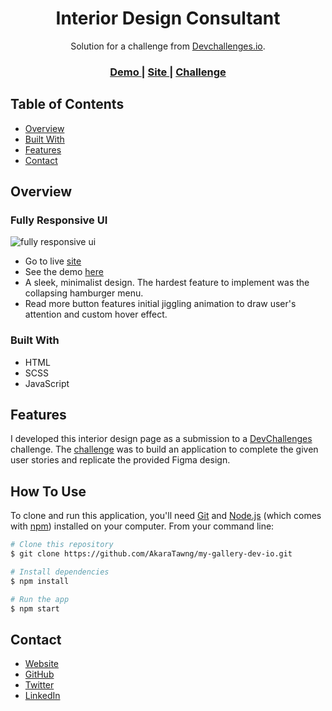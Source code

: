 <!-- Please update valmy-gallery-dev-ioue in the {}  -->

<h1 align="center">Interior Design Consultant</h1>

<div align="center">
   Solution for a challenge from  <a href="http://devchallenges.io" target="_blank">Devchallenges.io</a>.
</div>

<div align="center">
  <h3>
    <a href="https://devchallenges.io/solutions/laHFSpjhQekohWxeEPak">
      Demo
    </a>
    <span> | </span>
    <a href="https://interior-design-devio-chrischam.netlify.app/">
      Site
    </a>
    <span> | </span>
    <a href="https://devchallenges.io/challenges/Jymh2b2FyebRTUljkNcb">
      Challenge
    </a>
  </h3>
</div>

<!-- TABLE OF CONTENTS -->

## Table of Contents

- [Overview](#overview)
- [Built With](#built-with)
- [Features](#features)
- [Contact](#contact)

<!-- OVERVIEW -->

## Overview

### Fully Responsive UI
![fully responsive ui](./gifs/fully-responsive-ui.gif)


- Go to live [site](https://interior-design-devio-chrischam.netlify.app/)
- See the demo [here](https://devchallenges.io/solutions/laHFSpjhQekohWxeEPak)
- A sleek, minimalist design. The hardest feature to implement was the collapsing hamburger menu. 
- Read more button features initial jiggling animation to draw user's attention and custom hover effect.

### Built With

<!-- This section should list any major frameworks that you built your project using. Here are a few examples.-->

- HTML
- SCSS
- JavaScript


## Features

<!-- List the features of your application or follow the template. Don't share the figma file here :) -->

I developed this interior design page as a submission to a [DevChallenges](https://devchallenges.io/challenges) challenge. The [challenge]([https://devchallenges.io/challenges/0J1NxxGhOUYVqihwegfO](https://devchallenges.io/challenges/Jymh2b2FyebRTUljkNcb)) was to build an application to complete the given user stories and replicate the provided Figma design.


## How To Use

To clone and run this application, you'll need [Git](https://git-scm.com) and [Node.js](https://nodejs.org/en/download/) (which comes with [npm](http://npmjs.com)) installed on your computer. From your command line:

```bash
# Clone this repository
$ git clone https://github.com/AkaraTawng/my-gallery-dev-io.git

# Install dependencies
$ npm install

# Run the app
$ npm start
```
## Contact

- [Website](https://christopher-chamberlain.netlify.app/)
- [GitHub](https://github.com/AkaraTawng)
- [Twitter](https://twitter.com/chris_tawan)
- [LinkedIn](https://www.linkedin.com/in/christopher-chamberlain-023507205/)


